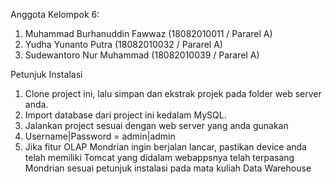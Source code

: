Anggota Kelompok 6:
1. Muhammad Burhanuddin Fawwaz (18082010011 / Pararel A)
2. Yudha Yunanto Putra (18082010032 / Pararel A)
3. Sudewantoro Nur Muhammad (18082010039 / Pararel A)

Petunjuk Instalasi 
1. Clone project ini, lalu simpan dan ekstrak projek pada folder web server anda.
2. Import database dari project ini kedalam MySQL.
3. Jalankan project sesuai dengan web server yang anda gunakan
4. Username|Password = admin|admin
5. Jika fitur OLAP Mondrian ingin berjalan lancar, pastikan device anda telah memiliki Tomcat yang didalam webappsnya telah terpasang Mondrian sesuai petunjuk instalasi pada mata kuliah Data Warehouse
